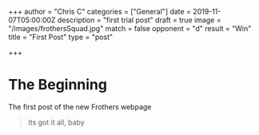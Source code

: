 +++
author = "Chris C"
categories = ["General"]
date = 2019-11-07T05:00:00Z
description = "first trial post"
draft = true
image = "/images/frothersSquad.jpg"
match = false
opponent = "d"
result = "Win"
title = "First Post"
type = "post"

+++
# The Beginning

The first post of the new Frothers webpage

> Its got it all, baby